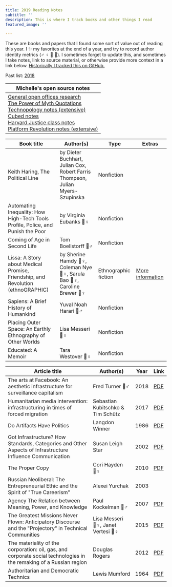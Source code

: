 ```yaml
---
title: 2019 Reading Notes
subtitle: ''
description: This is where I track books and other things I read
featured_image: ''

---
```

These are books and papers that I found some sort of value out of reading this year. I ✨ my favorites at the end of a year, and try to record author identity metrics (♂ ♀ 🔹 🔸). I sometimes forget to update this, and sometimes I take notes, link to source material, or otherwise provide more context in a link below. [Historically I tracked this on GitHub.](https://github.com/venetucci/book-notes)

Past list: <a href="/reading-list-2018">2018</a>

| Michelle's open source notes |
| --- |
| <a href="https://code.likeagirl.io/a-research-roundup-to-show-that-your-office-layout-is-toxic-and-some-tips-for-making-it-better-8434864b0ab2" target="_blank">General open offices research</a><br><a href="https://github.com/venetucci/book-notes/blob/master/2018%20notes/power-of-myth-notes.md" target="_blank">The Power of Myth Quotations</a><br><a href="https://github.com/venetucci/book-notes/blob/master/2018%20notes/Technopoly-notes.md" target="_blank">Technopology notes (extensive)</a><br><a href="https://github.com/venetucci/book-notes/blob/master/2018%20notes/cubed-notes.md" target="_blank">Cubed notes</a><br><a href="https://github.com/venetucci/book-notes/blob/master/2018%20notes/justice-class.md" target="_blank">Harvard Justice class notes</a><br><a href="https://github.com/venetucci/book-notes/blob/master/2018%20notes/platform-revolution-notes.md" target="_blank">Platform Revolution notes (extensive)</a> |

| Book title | Author(s) | Type | Extras |
| --- | --- | --- | --- |
| Keith Haring, The Political Line | by Dieter Buchhart, Julian Cox, Robert Farris Thompson, Julian Myers-Szupinska | Nonfiction |  |
| Automating Inequality: How High-Tech Tools Profile, Police, and Punish the Poor | by Virginia Eubanks 🔸♀ | Nonfiction |  |
| Coming of Age in Second Life | Tom Boellstorff 🔸♂ | Nonfiction |  |
| Lissa: A Story about Medical Promise, Friendship, and Revolution (ethnoGRAPHIC) | by Sherine Hamdy 🔹♀, Coleman Nye 🔸♀, Sarula Bao 🔹♀, Caroline Brewer 🔹♀ | Ethnographic fiction | [More information](http://lissagraphicnovel.com/) |
| Sapiens: A Brief History of Humankind | Yuval Noah Harari 🔹♂ | Nonfiction |  |
| Placing Outer Space: An Earthly Ethnography of Other Worlds | Lisa Messeri 🔸♀ | Nonfiction |  |
| Educated: A Memoir | Tara Westover 🔸♀ | Nonfiction |  |

| Article title | Author(s) | Year | Link |
| --- | --- | --- | --- |
| The arts at Facebook: An aesthetic infrastructure for surveillance capitalism | Fred Turner 🔸♂ | 2018 | [PDF](http://fredturner.stanford.edu/wp-content/uploads/Turner-Art-at-Facebook-Poetics-Preprint.pdf) |
| Humanitarian media intervention: infrastructuring in times of forced migration | Sebastian Kubitschko & Tim Schütz | 2017 | [PDF](https://www.researchgate.net/publication/317329292_Humanitarian_Media_Intervention_Infrastructuring_in_Times_of_Forced_Migration) |
| Do Artifacts Have Politics | Langdon Winner | 1986 | [PDF](https://transitiontech.ca/pdf/Winner-Do-Artifacts-Have-Politics-1980.pdf) |
| Got Infrastructure? How Standards, Categories and Other Aspects of Infrastructure Influence Communication | Susan Leigh Star | 2002 | [PDF](http://citeseerx.ist.psu.edu/viewdoc/download?doi=10.1.1.19.7523&rep=rep1&type=pdf) |
| The Proper Copy | Cori Hayden 🔸♀ | 2010 | [PDF](https://anthropology.berkeley.edu/sites/default/files/proper_copy_jce_2010.pdf) |
| Russian Neoliberal: The Entrepreneurial Ethic and the Spirit of "True Careerism" | Alexei Yurchak | 2003 |  |
| Agency The Relation between Meaning, Power, and Knowledge | Paul Kockelman 🔸♂ | 2007 | [PDF](http://www.sscnet.ucla.edu/anthro/faculty/duranti/reprints/Duranti2007CommentAgency.pdf) |
| The Greatest Missions Never Flown: Anticipatory Discourse and the "Projectory" in Technical Communities | Lisa Messeri 🔸♀, Janet Vertesi 🔸♀ | 2015 | [PDF](https://www.academia.edu/19054948/The_Greatest_Missions_Never_Flown_Anticipatory_Discourse_and_the_Projectory_in_Technological_Communities) |
| The materiality of the corporation: oil, gas, and corporate social technologies in the remaking of a Russian region | Douglas Rogers | 2012 | [PDF](https://pdfs.semanticscholar.org/9832/b90aa75e4973e518213ed65ba885e3562fa7.pdf) |
|Authoritarian and Democratic Technics|Lewis Mumford|1964|[PDF](https://www.collier.sts.vt.edu/engl4874/pdfs/mumford_1964.pdf)|
